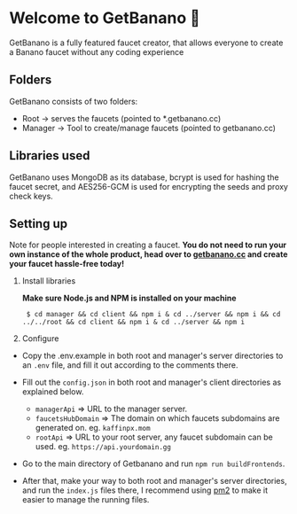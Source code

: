 # Welcome to GetBanano 👋

GetBanano is a fully featured faucet creator, that allows everyone to create a Banano faucet without any coding experience

## Folders

GetBanano consists of two folders:

- Root -> serves the faucets (pointed to *.getbanano.cc)
- Manager -> Tool to create/manage faucets (pointed to getbanano.cc)

## Libraries used

GetBanano uses MongoDB as its database, bcrypt is used for hashing the faucet secret, and AES256-GCM is used for encrypting the seeds and proxy check keys.

## Setting up
 Note for people interested in creating a faucet. **You do not need to run your own instance of the whole product, head over to [getbanano.cc](https://getbanano.cc) and create your faucet hassle-free today!**

1. Install libraries

	**Make sure Node.js and NPM is installed on your machine**

		$ cd manager && cd client && npm i & cd ../server && npm i && cd ../../root && cd client && npm i & cd ../server && npm i

2. Configure

- Copy the .env.example in both root and manager's server directories to an `.env` file, and fill it out according to the comments there.

- Fill out the `config.json` in both root and manager's client directories as explained below.

	- `managerApi` => URL to the manager server.
	- `faucetsHubDomain` => The domain on which faucets subdomains are generated on. eg. `kaffinpx.mom`
	- `rootApi` => URL to your root server, any faucet subdomain can be used. eg. `https://api.yourdomain.gg`

- Go to the main directory of Getbanano and run `npm run buildFrontends`.

- After that, make your way to both root and manager's server directories, and run the `index.js` files there, I recommend using [pm2](https://pm2.io/) to make it easier to manage the running files.
